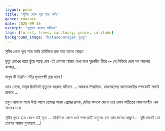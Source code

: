 ```yaml
---
layout: poem
title: "সৃষ্টির থেকে দূরে সরে আছি"
genre: romance
date: 2025-09-16
excerpt: "মৃত্যুকে করেছে মহীয়ান"
tags: [forest, trees, sanctuary, peace, solitude]
background_image: "bataseporager.jpg"
---
```


সৃষ্টির থেকে দূরে সরে আছি
চারিদিকে রক্ত আর ঘামের আঘ্রাণ 

মৃত্যু চোখের পাতা ছুঁয়ে আছে
যেন এই তোমার আমার দেখা হলে
সুরনদীর তীরে --
সে নিভিয়ে দেবে সব আলোর ঝংকার....

মানুষ কী চিরদিন নদীর মুখাপেক্ষী রয়ে যাবে ! 

চেয়ে দেখো, মানুষ চিরদিনই 
মৃত্যুকে করেছে মহীয়ান....
অন্ধকার পিরামিডে, তাজমহলের আলোকছটায়
লক্ষকোটি সমাধি প্রান্তরে....

তবুও ধ্বংসের মাঝে উঠে আসে 
তোমার অধরা প্রেমের রূপক,
রাত্রির ফলকে জেগে ওঠে কোন অতীতের
নামগোত্রহীন এক যাযাবর তারা... 

সৃষ্টির দুয়ার হতে ভেসে যাই দূরে ... 
চারিদিকে ভেসে ওঠে লক্ষকোটি মানুষের 
রক্ত আর ঘামের আঘ্রাণ....
সৃষ্টি মানেই তো তোমার আমার যুগযন্ত্রণা....!
